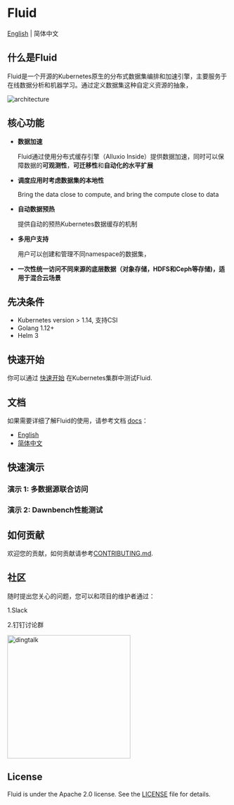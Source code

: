 # Fluid

[English](./README.md) | 简体中文

## 什么是Fluid

Fluid是一个开源的Kubernetes原生的分布式数据集编排和加速引擎，主要服务于在线数据分析和机器学习。通过定义数据集这种自定义资源的抽象，

<div>
  <img src="http://kubeflow.oss-cn-beijing.aliyuncs.com/Static/architecture.png" title="architecture">
</div>

## 核心功能

- __数据加速__

	Fluid通过使用分布式缓存引擎（Alluxio Inside）提供数据加速，同时可以保障数据的**可观测性**，**可迁移性**和**自动化的水平扩展**

- __调度应用时考虑数据集的本地性__

  	Bring the data close to compute, and bring the compute close to data

- __自动数据预热__

  	提供自动的预热Kubernetes数据缓存的机制

- __多用户支持__

	用户可以创建和管理不同namespace的数据集，

- __一次性统一访问不同来源的底层数据（对象存储，HDFS和Ceph等存储)，适用于混合云场景__


## 先决条件

- Kubernetes version > 1.14, 支持CSI
- Golang 1.12+
- Helm 3

## 快速开始

你可以通过 [快速开始](docs/cn/userguide/get_started.md) 在Kubernetes集群中测试Fluid.

## 文档

如果需要详细了解Fluid的使用，请参考文档 [docs](https://github.com/fluid-cloudnative/docs-fluid)：

- [English](docs/en/TOC.md)
- [简体中文](docs/zh/TOC.md)


## 快速演示

### 演示 1: 多数据源联合访问

### 演示 2: Dawnbench性能测试

## 如何贡献

欢迎您的贡献，如何贡献请参考[CONTRIBUTING.md](CONTRIBUTING.md).

## 社区

随时提出您关心的问题，您可以和项目的维护者通过：

1.Slack

2.钉钉讨论群

<div>
  <img src="http://kubeflow.oss-cn-beijing.aliyuncs.com/Static/dingtalk.png" width="280" title="dingtalk">
</div>

## License

Fluid is under the Apache 2.0 license. See the [LICENSE](./LICENSE) file for details.